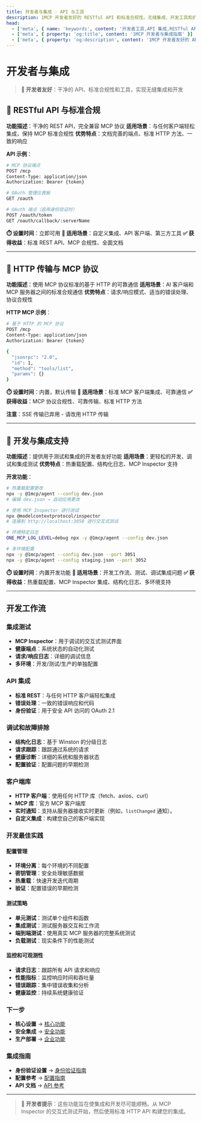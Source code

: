 ```yaml
---
title: 开发者与集成 - API 与工具
description: 1MCP 开发者友好的 RESTful API 和标准合规性。无缝集成、开发工具和扩展性。
head:
  - ['meta', { name: 'keywords', content: '开发者工具,API 集成,RESTful API,MCP 协议,开发者友好' }]
  - ['meta', { property: 'og:title', content: '1MCP 开发者与集成指南' }]
  - ['meta', { property: 'og:description', content: '1MCP 开发者友好的 API 和集成工具指南。' }]
---
```


# 开发者与集成

> **🔧 开发者友好**：干净的 API、标准合规性和工具，实现无缝集成和开发

## 🔌 RESTful API 与标准合规

**功能描述**：干净的 REST API，完全兼容 MCP 协议
**适用场景**：与任何客户端轻松集成，保持 MCP 标准合规性
**优势特点**：文档完善的端点、标准 HTTP 方法、一致的响应

**API 示例**：

```bash
# MCP 协议端点
POST /mcp
Content-Type: application/json
Authorization: Bearer {token}

# OAuth 管理仪表板
GET /oauth

# OAuth 端点（启用身份验证时）
POST /oauth/token
GET /oauth/callback/:serverName
```

**⏱️ 设置时间**：立即可用
**🎯 适用场景**：自定义集成、API 客户端、第三方工具
**✅ 获得收益**：标准 REST API、MCP 合规性、全面文档

---

## 📡 HTTP 传输与 MCP 协议

**功能描述**：使用 MCP 协议标准的基于 HTTP 的可靠通信
**适用场景**：AI 客户端和 MCP 服务器之间的标准合规通信
**优势特点**：请求/响应模式、适当的错误处理、协议合规性

**HTTP MCP 示例**：

```bash
# 基于 HTTP 的 MCP 协议
POST /mcp
Content-Type: application/json
Authorization: Bearer {token}

{
  "jsonrpc": "2.0",
  "id": 1,
  "method": "tools/list",
  "params": {}
}
```

**⏱️ 设置时间**：内置，默认传输
**🎯 适用场景**：标准 MCP 客户端集成、可靠通信
**✅ 获得收益**：MCP 协议合规性、可靠传输、标准 HTTP 方法

**注意**：SSE 传输已弃用 - 请改用 HTTP 传输

---

## 🧪 开发与集成支持

**功能描述**：提供用于测试和集成的开发者友好功能
**适用场景**：更轻松的开发、调试和集成测试
**优势特点**：热重载配置、结构化日志、MCP Inspector 支持

**开发功能**：

```bash
# 热重载配置更改
npx -y @1mcp/agent --config dev.json
# 编辑 dev.json → 自动应用更改

# 使用 MCP Inspector 进行测试
npx @modelcontextprotocol/inspector
# 连接到 http://localhost:3050 进行交互式测试

# 环境特定日志
ONE_MCP_LOG_LEVEL=debug npx -y @1mcp/agent --config dev.json

# 多环境配置
npx -y @1mcp/agent --config dev.json --port 3051
npx -y @1mcp/agent --config staging.json --port 3052
```

**⏱️ 设置时间**：内置开发功能
**🎯 适用场景**：开发工作流、测试、调试集成问题
**✅ 获得收益**：热重载配置、MCP Inspector 集成、结构化日志、多环境支持

---

## 开发工作流

### 集成测试

- **MCP Inspector**：用于调试的交互式测试界面
- **健康端点**：系统状态的自动化测试
- **请求/响应日志**：详细的调试信息
- **多环境**：开发/测试/生产的单独配置

### API 集成

- **标准 REST**：与任何 HTTP 客户端轻松集成
- **错误处理**：一致的错误响应和代码
- **身份验证**：用于安全 API 访问的 OAuth 2.1

### 调试和故障排除

- **结构化日志**：基于 Winston 的分级日志
- **请求跟踪**：跟踪通过系统的请求
- **健康诊断**：详细的系统和服务器状态
- **配置验证**：配置问题的早期检测

### 客户端库

- **HTTP 客户端**：使用任何 HTTP 库（fetch、axios、curl）
- **MCP 库**：官方 MCP 客户端库
- **实时通知**：支持从服务器接收实时更新（例如，`listChanged` 通知）。
- **自定义集成**：构建您自己的客户端实现

### 开发最佳实践

#### 配置管理

- **环境分离**：每个环境的不同配置
- **密钥管理**：安全处理敏感数据
- **热重载**：快速开发迭代周期
- **验证**：配置错误的早期检测

#### 测试策略

- **单元测试**：测试单个组件和函数
- **集成测试**：测试服务器交互和工作流
- **端到端测试**：使用真实 MCP 服务器的完整系统测试
- **负载测试**：现实条件下的性能测试

#### 监控和可观测性

- **请求日志**：跟踪所有 API 请求和响应
- **性能指标**：监控响应时间和吞吐量
- **错误跟踪**：集中错误收集和分析
- **健康监控**：持续系统健康验证

### 下一步

- **核心设置** → [核心功能](/guide/essentials/core-features)
- **安全集成** → [安全功能](/guide/advanced/security)
- **生产部署** → [企业功能](/guide/advanced/enterprise)

### 集成指南

- **身份验证设置** → [身份验证指南](/guide/advanced/authentication)
- **配置参考** → [配置指南](/guide/essentials/configuration)
- **API 文档** → [API 参考](/reference/health-check)

---

> **🔧 开发者提示**：这些功能旨在使集成和开发尽可能顺畅。从 MCP Inspector 的交互式测试开始，然后使用标准 HTTP API 构建您的集成。

